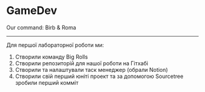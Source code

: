 # GameDev

Our command: Birb & Roma

------------------------------
Для першої лабораторної роботи ми:
1. Створили команду Big Rolls
2. Створили репозиторій для нашої роботи на Гітхабі
3. Створили та налаштували таск менеджер (обрали Notion)
4. Створили свій перший юніті проект та за допомогою Sourcetree зробили перший комміт
